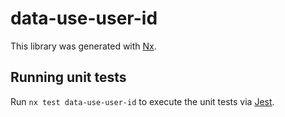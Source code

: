 # data-use-user-id

This library was generated with [Nx](https://nx.dev).

## Running unit tests

Run `nx test data-use-user-id` to execute the unit tests via [Jest](https://jestjs.io).
